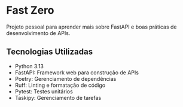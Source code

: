# Fast Zero

Projeto pessoal para aprender mais sobre FastAPI e boas práticas de desenvolvimento de APIs.

## Tecnologias Utilizadas

*   Python 3.13
*   FastAPI: Framework web para construção de APIs
*   Poetry: Gerenciamento de dependências
*   Ruff: Linting e formatação de código
*   Pytest: Testes unitários
*   Taskipy: Gerenciamento de tarefas
